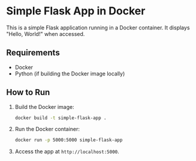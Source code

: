 # Simple Flask App in Docker

This is a simple Flask application running in a Docker container. It displays "Hello, World!" when accessed.

## Requirements
- Docker
- Python (if building the Docker image locally)

## How to Run
1. Build the Docker image:
    ```bash
    docker build -t simple-flask-app .
    ```

2. Run the Docker container:
    ```bash
    docker run -p 5000:5000 simple-flask-app
    ```

3. Access the app at `http://localhost:5000`.
